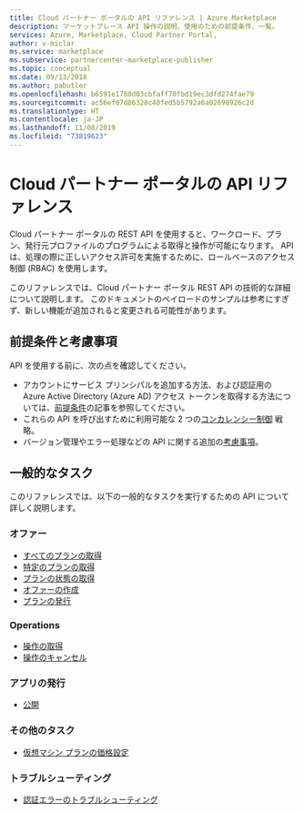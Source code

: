 ```yaml
---
title: Cloud パートナー ポータルの API リファレンス | Azure Marketplace
description: マーケットプレース API 操作の説明、使用のための前提条件、一覧。
services: Azure, Marketplace, Cloud Partner Portal,
author: v-miclar
ms.service: marketplace
ms.subservice: partnercenter-marketplace-publisher
ms.topic: conceptual
ms.date: 09/13/2018
ms.author: pabutler
ms.openlocfilehash: b6591e1780d03cbfaff70fbd19ec3dfd274fae79
ms.sourcegitcommit: ac56ef07d86328c40fed5b5792a6a02698926c2d
ms.translationtype: HT
ms.contentlocale: ja-JP
ms.lasthandoff: 11/08/2019
ms.locfileid: "73819623"
---
```

<a name="cloud-partner-portal-api-reference"></a>Cloud パートナー ポータルの API リファレンス
==================================

Cloud パートナー ポータルの REST API を使用すると、ワークロード、プラン、発行元プロファイルのプログラムによる取得と操作が可能になります。 API は、処理の際に正しいアクセス許可を実施するために、ロールベースのアクセス制御 (RBAC) を使用します。

このリファレンスでは、Cloud パートナー ポータル REST API の技術的な詳細について説明します。 このドキュメントのペイロードのサンプルは参考にすぎず、新しい機能が追加されると変更される可能性があります。


<a name="prerequisites-and-considerations"></a>前提条件と考慮事項
-------------------------------

API を使用する前に、次の点を確認してください。

- アカウントにサービス プリンシパルを追加する方法、および認証用の Azure Active Directory (Azure AD) アクセス トークンを取得する方法については、[前提条件](./cloud-partner-portal-api-prerequisites.md)の記事を参照してください。 
- これらの API を呼び出すために利用可能な 2 つの[コンカレンシー制御](./cloud-partner-portal-api-concurrency-control.md)
戦略。
- バージョン管理やエラー処理などの API に関する追加の[考慮事項](./cloud-partner-portal-api-considerations.md)。


<a name="common-tasks"></a>一般的なタスク
------------
このリファレンスでは、以下の一般的なタスクを実行するための API について詳しく説明します。


### <a name="offers"></a>オファー

-   [すべてのプランの取得](./cloud-partner-portal-api-retrieve-offers.md)
-   [特定のプランの取得](./cloud-partner-portal-api-retrieve-specific-offer.md)
-   [プランの状態の取得](./cloud-partner-portal-api-retrieve-offer-status.md)
-   [オファーの作成](./cloud-partner-portal-api-creating-offer.md)
-   [プランの発行](./cloud-partner-portal-api-publish-offer.md)

### <a name="operations"></a>Operations

-   [操作の取得](./cloud-partner-portal-api-retrieve-operations.md)
-   [操作のキャンセル](./cloud-partner-portal-api-cancel-operations.md)

### <a name="publish-an-app"></a>アプリの発行

-   [公開](./cloud-partner-portal-api-go-live.md)

### <a name="other-tasks"></a>その他のタスク

-   [仮想マシン プランの価格設定](./cloud-partner-portal-api-setting-price.md)

### <a name="troubleshooting"></a>トラブルシューティング

-   [認証エラーのトラブルシューティング](./cloud-partner-portal-api-troubleshooting-authentication-errors.md)
